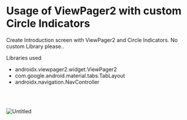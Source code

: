 # Usage of ViewPager2 with custom Circle Indicators


Create Introduction screen with ViewPager2 and Circle Indicators. No custom Library please..

Libraries used <br>
- androidx.viewpager2.widget.ViewPager2
- com.google.android.material.tabs.TabLayout
- androidx.navigation.NavController
<br>
<br>


![Untitled](https://user-images.githubusercontent.com/39777674/70463211-7ec51e00-1ae2-11ea-8f86-54be489b3a94.png)
